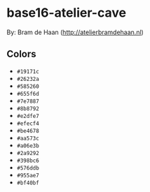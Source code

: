 # base16-atelier-cave

By: Bram de Haan (http://atelierbramdehaan.nl)

## Colors

* `#19171c`
* `#26232a`
* `#585260`
* `#655f6d`
* `#7e7887`
* `#8b8792`
* `#e2dfe7`
* `#efecf4`
* `#be4678`
* `#aa573c`
* `#a06e3b`
* `#2a9292`
* `#398bc6`
* `#576ddb`
* `#955ae7`
* `#bf40bf`
